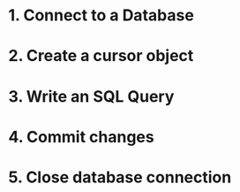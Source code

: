 # 1. Connect to a Database
# 2. Create a cursor object
# 3. Write an SQL Query
# 4. Commit changes
# 5. Close database connection